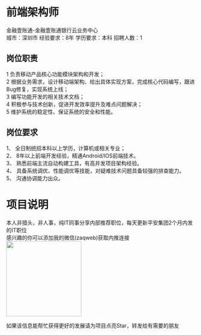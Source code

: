 # 前端架构师
金融壹账通-金融壹账通银行云业务中心  
城市：深圳市 经验要求：8年 学历要求：本科  招聘人数：1

## 岗位职责
1 负责移动产品核心功能模块架构和开发；   
2 根据业务需求，设计移动端架构、给出具体实现方案，完成核心代码编写，跟进Bug修复，实现系统上线；   
3 编写功能开发的相关技术文档；   
4 积极参与技术创新，促进开发效率提升及难点问题解决；   
5 维护系统的稳定性、保证系统的安全和性能。

## 岗位要求
1、	全日制统招本科以上学历，计算机或相关专业；   
2、	8年以上前端开发经验，精通Android/IOS前端技术。   
3、	熟悉前端主流自动构建工具，有高并发项目架构经验。   
4、	具备系统调优、性能调优等技能，对疑难技术问题具备较强的排查能力。   
5、	沟通协调能力出众。

# 项目说明

本人非猎头，非人事，纯IT同事分享内部推荐职位，每天更新平安集团2个月内发的IT职位  
感兴趣的你可以添加我的微信(zaqweb)获取内推连接  
<img src="https://github.com/zaqweb/PA-IT-JOBS/blob/master/WechatICode.jpeg"  height="200" width="200">

如果该信息能帮忙获得更好的发展请为项目点亮Star，转发给有需要的朋友




